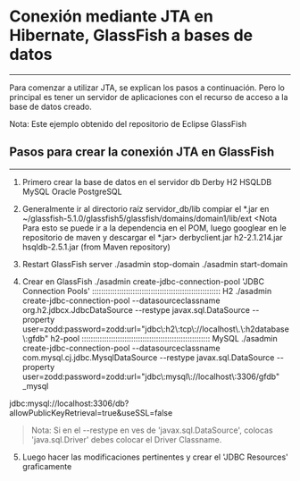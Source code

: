 # Conexión mediante JTA en Hibernate, GlassFish a bases de datos
---------------------------------------------------------------
Para comenzar a utilizar JTA, se explican los pasos a continuación. Pero lo principal es tener un servidor de aplicaciones con el recurso de acceso a la base de datos creado.

Nota: Este ejemplo obtenido del repositorio de Eclipse GlassFish

## Pasos para crear la conexión JTA en GlassFish
-----------------------------------------------

1. Primero crear la base de datos en el servidor db
Derby
H2
HSQLDB
MySQL
Oracle
PostgreSQL

2. Generalmente ir al directorio raíz servidor_db/lib compiar el *.jar en ~/glassfish-5.1.0/glassfish5/glassfish/domains/domain1/lib/ext
<Nota Para esto se puede ir a la dependencia en el POM, luego googlear en le repositorio de maven y descargar el *.jar>
derbyclient.jar
h2-2.1.214.jar
hsqldb-2.5.1.jar (from Maven repository)

3. Restart GlassFish server
./asadmin stop-domain
./asadmin start-domain

4. Crear en GlassFish ./asadmin create-jdbc-connection-pool 'JDBC Connection Pools'
::::::::::::::::::::::::::::::::::::::::::::::::::::::::: H2
./asadmin create-jdbc-connection-pool --datasourceclassname  org.h2.jdbcx.JdbcDataSource --restype javax.sql.DataSource --property user=zodd:password=zodd:url="jdbc\\:h2\\:tcp\\://localhost\\.\\:h2database\\:gfdb" h2-pool
::::::::::::::::::::::::::::::::::::::::::::::::::::::::: MySQL
./asadmin create-jdbc-connection-pool --datasourceclassname  com.mysql.cj.jdbc.MysqlDataSource --restype javax.sql.DataSource --property user=zodd:password=zodd:url="jdbc\\:mysql\\://localhost\\:3306/gfdb" _mysql

jdbc:mysql://localhost:3306/db?allowPublicKeyRetrieval=true&useSSL=false

> Nota: Si en el --restype en ves de 'javax.sql.DataSource', colocas 'java.sql.Driver' debes colocar el Driver Classname.

5. Luego hacer las modificaciones pertinentes y crear el 'JDBC Resources' graficamente

